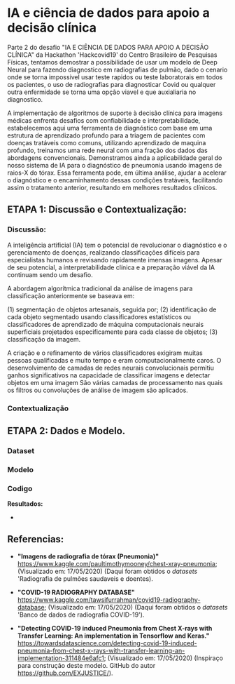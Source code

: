# IA e ciência de dados para apoio a decisão clínica 

Parte 2 do desafio "IA E CIÊNCIA DE DADOS PARA APOIO A DECISÃO CLÍNICA" da Hackathon 'Hackcovid19' do Centro Brasileiro de Pesquisas Físicas, tentamos demostrar a possibilidade de usar um modelo de Deep Neural para fazendo diagnostico em radiografias de pulmão, dado o cenario onde se torna impossivel usar teste rapidos ou teste laboratorais em todos os pacientes, o uso de radiografias para diagnosticar Covid ou qualquer outra enfermidade se torna uma opção viavel e que auxialiaria no diagnostico.

A implementação de algoritmos de suporte à decisão clínica para imagens médicas enfrenta desafios com confiabilidade e interpretabilidade, estabelecemos aqui uma ferramenta de diagnóstico com base em uma estrutura de aprendizado profundo para a triagem de pacientes com doenças tratáveis como comuns, utilizando aprendizado de maquina profundo, treinamos uma rede neural com uma fração dos dados das abordagens convencionais. Demonstramos ainda a aplicabilidade geral do nosso sistema de IA para o diagnóstico de pneumonia usando imagens de raios-X do tórax. Essa ferramenta pode, em última análise, ajudar a acelerar o diagnóstico e o encaminhamento dessas condições tratáveis, facilitando assim o tratamento anterior, resultando em melhores resultados clínicos.


## ETAPA 1: Discussão e Contextualização:

### Discussão:

A inteligência artificial (IA) tem o potencial de revolucionar o diagnóstico e o gerenciamento de doenças, realizando classificações difíceis para especialistas humanos e revisando rapidamente imensas imagens. Apesar de seu potencial, a interpretabilidade clínica e a preparação viável da IA continuam sendo um desafio.

A abordagem algorítmica tradicional da análise de imagens para classificação anteriormente se baseava em:

(1) segmentação de objetos artesanais, seguida por;
(2) identificação de cada objeto segmentado usando classificadores estatísticos ou classificadores de aprendizado de máquina computacionais neurais superficiais projetados especificamente para cada classe de objetos;
(3) classificação da imagem.

A criação e o refinamento de vários classificadores exigiram muitas pessoas qualificadas e muito tempo e eram computacionalmente caros. O desenvolvimento de camadas de redes neurais convolucionais permitiu ganhos significativos na capacidade de classificar imagens e detectar objetos em uma imagem São várias camadas de processamento nas quais os filtros ou convoluções de análise de imagem são aplicados.

### Contextualização
  
## ETAPA 2: Dados e Modelo.

### Dataset
### Modelo
### Codigo

  
  **Resultados:**
  
  - 
  
## Referencias:

* **"Imagens de radiografia de tórax (Pneumonia)"** https://www.kaggle.com/paultimothymooney/chest-xray-pneumonia; (Visualizado em: 17/05/2020) (Daqui foram obtidos o *datasets* 'Radiografia de pulmões saudaveis e doentes).

* **"COVID-19 RADIOGRAPHY DATABASE"** https://www.kaggle.com/tawsifurrahman/covid19-radiography-database; (Visualizado em: 17/05/2020) (Daqui foram obtidos o *datasets* 'Banco de dados de radiografia COVID-19').

* **"Detecting COVID-19 induced Pneumonia from Chest X-rays with Transfer Learning: An implementation in Tensorflow and Keras."** https://towardsdatascience.com/detecting-covid-19-induced-pneumonia-from-chest-x-rays-with-transfer-learning-an-implementation-311484e6afc1; (Visualizado em: 17/05/2020) (Inspiraço para construção deste modelo. GitHub do autor https://github.com/EXJUSTICE/).

